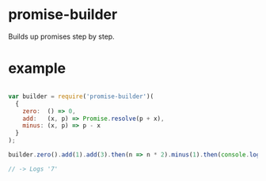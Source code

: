 # promise-builder

Builds up promises step by step.

# example

```JavaScript

var builder = require('promise-builder')(
  {
    zero:  () => 0,
    add:   (x, p) => Promise.resolve(p + x),
    minus: (x, p) => p - x
  }
);

builder.zero().add(1).add(3).then(n => n * 2).minus(1).then(console.log);

// -> Logs '7'

```
